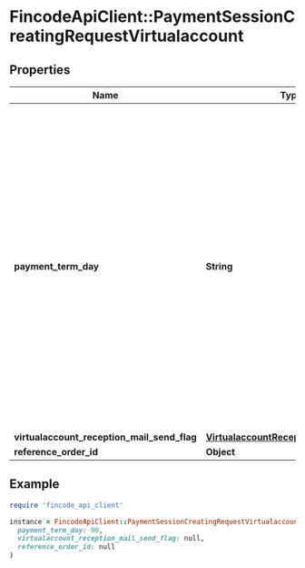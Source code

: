 # FincodeApiClient::PaymentSessionCreatingRequestVirtualaccount

## Properties

| Name | Type | Description | Notes |
| ---- | ---- | ----------- | ----- |
| **payment_term_day** | **String** | 支払期限日数\\ \\ &#x60;0&#x60;～&#x60;99&#x60;日の範囲でバーチャル口座で振り込み可能な期限日数を指定します。\\ 実行日から見て、支払期限日数後の翌日AMに期限切れになります。\\ 例）2024/4/1に、&#x60;支払期限日数&#x3D;2&#x60;で決済実行した場合、2024/4/4 AMに期限切れ  | [optional] |
| **virtualaccount_reception_mail_send_flag** | [**VirtualaccountReceptionMailSendFlag**](VirtualaccountReceptionMailSendFlag.md) |  |  |
| **reference_order_id** | **Object** |  | [optional] |

## Example

```ruby
require 'fincode_api_client'

instance = FincodeApiClient::PaymentSessionCreatingRequestVirtualaccount.new(
  payment_term_day: 90,
  virtualaccount_reception_mail_send_flag: null,
  reference_order_id: null
)
```

